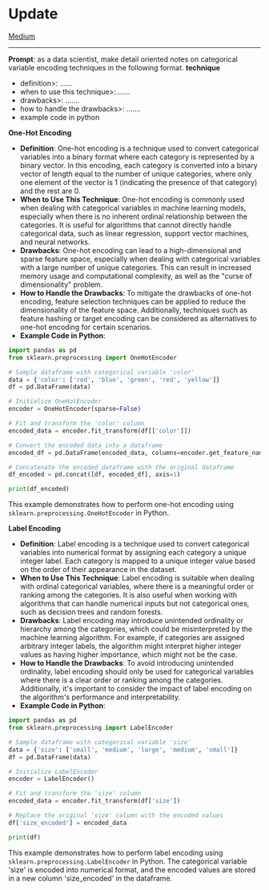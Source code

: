 # Update
[Medium](https://medium.com/anolytics/all-you-need-to-know-about-encoding-techniques-b3a0af68338b)

----

**Prompt**: as a data scientist, make detail oriented notes on categorical variable encoding techniques in the following format. 
**technique**
- definition>: ...... 
- when to use this technique>:....... 
- drawbacks>: ....... 
- how to handle the drawbacks>: ....... 
- example code in python

**One-Hot Encoding**
- **Definition**: One-hot encoding is a technique used to convert categorical variables into a binary format where each category is represented by a binary vector. In this encoding, each category is converted into a binary vector of length equal to the number of unique categories, where only one element of the vector is 1 (indicating the presence of that category) and the rest are 0.
- **When to Use This Technique**: One-hot encoding is commonly used when dealing with categorical variables in machine learning models, especially when there is no inherent ordinal relationship between the categories. It is useful for algorithms that cannot directly handle categorical data, such as linear regression, support vector machines, and neural networks.
- **Drawbacks**: One-hot encoding can lead to a high-dimensional and sparse feature space, especially when dealing with categorical variables with a large number of unique categories. This can result in increased memory usage and computational complexity, as well as the "curse of dimensionality" problem.
- **How to Handle the Drawbacks**: To mitigate the drawbacks of one-hot encoding, feature selection techniques can be applied to reduce the dimensionality of the feature space. Additionally, techniques such as feature hashing or target encoding can be considered as alternatives to one-hot encoding for certain scenarios.
- **Example Code in Python**:
```python
import pandas as pd
from sklearn.preprocessing import OneHotEncoder

# Sample dataframe with categorical variable 'color'
data = {'color': ['red', 'blue', 'green', 'red', 'yellow']}
df = pd.DataFrame(data)

# Initialize OneHotEncoder
encoder = OneHotEncoder(sparse=False)

# Fit and transform the 'color' column
encoded_data = encoder.fit_transform(df[['color']])

# Convert the encoded data into a dataframe
encoded_df = pd.DataFrame(encoded_data, columns=encoder.get_feature_names_out(['color']))

# Concatenate the encoded dataframe with the original dataframe
df_encoded = pd.concat([df, encoded_df], axis=1)

print(df_encoded)
```

This example demonstrates how to perform one-hot encoding using `sklearn.preprocessing.OneHotEncoder` in Python.


**Label Encoding**
- **Definition**: Label encoding is a technique used to convert categorical variables into numerical format by assigning each category a unique integer label. Each category is mapped to a unique integer value based on the order of their appearance in the dataset.
- **When to Use This Technique**: Label encoding is suitable when dealing with ordinal categorical variables, where there is a meaningful order or ranking among the categories. It is also useful when working with algorithms that can handle numerical inputs but not categorical ones, such as decision trees and random forests.
- **Drawbacks**: Label encoding may introduce unintended ordinality or hierarchy among the categories, which could be misinterpreted by the machine learning algorithm. For example, if categories are assigned arbitrary integer labels, the algorithm might interpret higher integer values as having higher importance, which might not be the case.
- **How to Handle the Drawbacks**: To avoid introducing unintended ordinality, label encoding should only be used for categorical variables where there is a clear order or ranking among the categories. Additionally, it's important to consider the impact of label encoding on the algorithm's performance and interpretability.
- **Example Code in Python**:
```python
import pandas as pd
from sklearn.preprocessing import LabelEncoder

# Sample dataframe with categorical variable 'size'
data = {'size': ['small', 'medium', 'large', 'medium', 'small']}
df = pd.DataFrame(data)

# Initialize LabelEncoder
encoder = LabelEncoder()

# Fit and transform the 'size' column
encoded_data = encoder.fit_transform(df['size'])

# Replace the original 'size' column with the encoded values
df['size_encoded'] = encoded_data

print(df)
```
This example demonstrates how to perform label encoding using `sklearn.preprocessing.LabelEncoder` in Python. The categorical variable 'size' is encoded into numerical format, and the encoded values are stored in a new column 'size_encoded' in the dataframe.